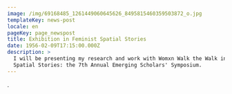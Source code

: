 ```yaml
---
image: /img/69168485_1261449060645626_8495815460359503872_o.jpg
templateKey: news-post
locale: en
pageKey: page_newspost
title: Exhibition in Feminist Spatial Stories
date: 1956-02-09T17:15:00.000Z
description: >
  I will be presenting my research and work with Womxn Walk the Walk in Feminist
  Spatial Stories: the 7th Annual Emerging Scholars' Symposium.
---
```

.
